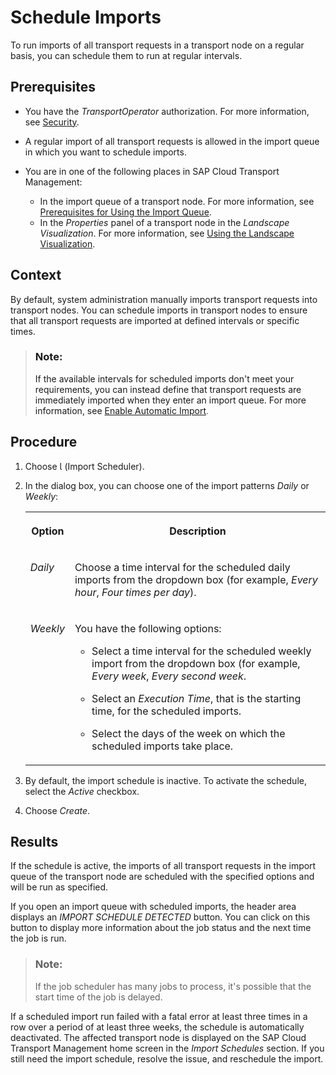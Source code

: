 <!-- loio110a7a4d19a34a6cb9a5422c5c9eb35b -->

<link rel="stylesheet" type="text/css" href="../css/sap-icons.css"/>

# Schedule Imports

To run imports of all transport requests in a transport node on a regular basis, you can schedule them to run at regular intervals.



<a name="loio110a7a4d19a34a6cb9a5422c5c9eb35b__prereq_dx4_wsj_wgb"/>

## Prerequisites

-   You have the *TransportOperator* authorization. For more information, see [Security](../60-security/security-51939a4.md).

-   A regular import of all transport requests is allowed in the import queue in which you want to schedule imports.

-   You are in one of the following places in SAP Cloud Transport Management:

    -   In the import queue of a transport node. For more information, see [Prerequisites for Using the Import Queue](prerequisites-for-using-the-import-queue-dd661c7.md).
    -   In the *Properties* panel of a transport node in the *Landscape Visualization*. For more information, see [Using the Landscape Visualization](../using-the-landscape-visualization-9fea4f2.md).




<a name="loio110a7a4d19a34a6cb9a5422c5c9eb35b__context_zly_2bx_rfc"/>

## Context

By default, system administration manually imports transport requests into transport nodes. You can schedule imports in transport nodes to ensure that all transport requests are imported at defined intervals or specific times.

> ### Note:  
> If the available intervals for scheduled imports don't meet your requirements, you can instead define that transport requests are immediately imported when they enter an import queue. For more information, see [Enable Automatic Import](enable-automatic-import-9171d39.md).



## Procedure

1.  Choose <span class="SAP-icons-V5"></span> \(Import Scheduler\).

2.  In the dialog box, you can choose one of the import patterns *Daily* or *Weekly*:


    <table>
    <tr>
    <th valign="top">

    Option
    
    </th>
    <th valign="top">

    Description
    
    </th>
    </tr>
    <tr>
    <td valign="top">
    
    *Daily*
    
    </td>
    <td valign="top">
    
    Choose a time interval for the scheduled daily imports from the dropdown box \(for example, *Every hour*, *Four times per day*\).
    
    </td>
    </tr>
    <tr>
    <td valign="top">
    
    *Weekly*
    
    </td>
    <td valign="top">
    
    You have the following options:

    -   Select a time interval for the scheduled weekly import from the dropdown box \(for example, *Every week*, *Every second week*.

    -   Select an *Execution Time*, that is the starting time, for the scheduled imports.
    -   Select the days of the week on which the scheduled imports take place.


    
    </td>
    </tr>
    </table>
    
3.  By default, the import schedule is inactive. To activate the schedule, select the *Active* checkbox.

4.  Choose *Create*.




<a name="loio110a7a4d19a34a6cb9a5422c5c9eb35b__result_jkp_tfj_ygb"/>

## Results

If the schedule is active, the imports of all transport requests in the import queue of the transport node are scheduled with the specified options and will be run as specified.

If you open an import queue with scheduled imports, the header area displays an *IMPORT SCHEDULE DETECTED* button. You can click on this button to display more information about the job status and the next time the job is run.

> ### Note:  
> If the job scheduler has many jobs to process, it's possible that the start time of the job is delayed.

If a scheduled import run failed with a fatal error at least three times in a row over a period of at least three weeks, the schedule is automatically deactivated. The affected transport node is displayed on the SAP Cloud Transport Management home screen in the *Import Schedules* section. If you still need the import schedule, resolve the issue, and reschedule the import.

